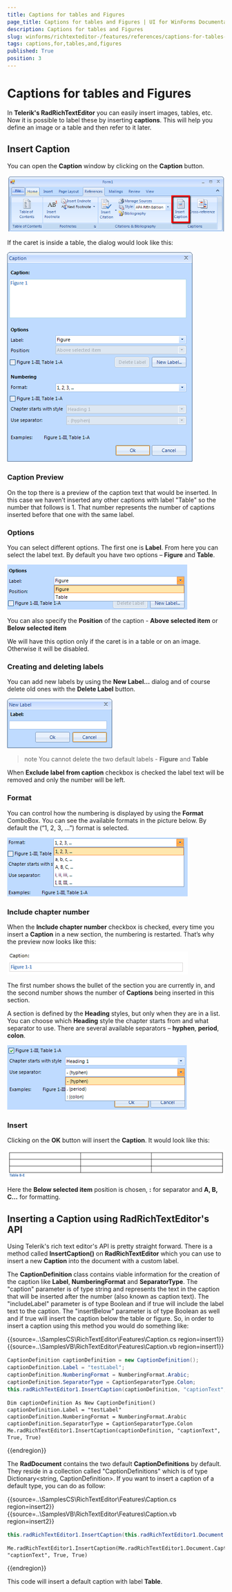 ```yaml
---
title: Captions for tables and Figures
page_title: Captions for tables and Figures | UI for WinForms Documentation
description: Captions for tables and Figures
slug: winforms/richtexteditor-/features/references/captions-for-tables-and-figures
tags: captions,for,tables,and,figures
published: True
position: 3
---
```


# Captions for tables and Figures



In __Telerik's RadRichTextEditor__ you can easily insert images, tables, etc. Now it is possible to label these by inserting __captions__. This will help you define an image or a table and then refer to it later.
      

## Insert Caption

You can open the __Caption__ window by clicking on the __Caption__ button.

 ![richtexteditor-features-references-caption-for-tables-and-figures 001](images/richtexteditor-features-references-caption-for-tables-and-figures001.png)

If the caret is inside a table, the dialog would look like this:

![richtexteditor-features-references-caption-for-tables-and-figures 002](images/richtexteditor-features-references-caption-for-tables-and-figures002.png)

### Caption Preview

On the top there is a preview of the caption text that would be inserted. In this case we haven’t inserted any other captions with label  "Table" so the number that follows is 1. That number represents the number of captions inserted before that one with the same label.

### Options

You can select different options. The first one is __Label__. From here you can select the label text. By default you have  two options – __Figure__ and __Table__.

![richtexteditor-features-references-caption-for-tables-and-figures 003](images/richtexteditor-features-references-caption-for-tables-and-figures003.png)

You can also specify the __Position__ of the caption - __Above selected item__ or __Below  selected item__

We will have this option only if the caret is in a table or on an image. Otherwise it will be disabled.

### Creating and deleting labels

You can add new labels by using the __New Label…__ dialog and of course delete old ones with the __Delete Label__ button.

![richtexteditor-features-references-caption-for-tables-and-figures 004](images/richtexteditor-features-references-caption-for-tables-and-figures004.png)

>note You cannot delete the two default labels - __Figure__ and __Table__ 
>

When __Exclude label from caption__ checkbox is checked the label text will be removed and only the number will be left.

### Format

You can control how the numbering is displayed by using the __Format__ ComboBox. You can see the available formats in the  picture below. By default the (“1, 2, 3, …”) format is selected.

 ![richtexteditor-features-references-caption-for-tables-and-figures 005](images/richtexteditor-features-references-caption-for-tables-and-figures005.png)

### Include chapter number

When the __Include chapter number__ checkbox is checked, every time you insert a __Caption__ in a new section, the numbering is restarted. That’s why the preview now looks like this:

![richtexteditor-features-references-caption-for-tables-and-figures 007](images/richtexteditor-features-references-caption-for-tables-and-figures007.png)

The first number shows the bullet of the section you are currently in, and the second number shows the number of __Captions__ being inserted in this section.
            

A section is defined by the __Heading__ styles, but only when they are in a list. You can choose which __Heading__ style the chapter starts from and what separator to use. There are several available separators   – __hyphen__, __period__, __colon__.

![richtexteditor-features-references-caption-for-tables-and-figures 006](images/richtexteditor-features-references-caption-for-tables-and-figures006.png)

### Insert

Clicking on the __OK__ button will insert the __Caption__. It would look like this:

![richtexteditor-features-references-caption-for-tables-and-figures 008](images/richtexteditor-features-references-caption-for-tables-and-figures008.png)

Here the __Below selected item__ position is chosen, __:__ for separator and __A, B, C…__ for formatting.

## Inserting a Caption using RadRichTextEditor's API

Using Telerik's rich text editor's API is pretty straight forward. There is a method called __InsertCaption()__ on __RadRichTextEditor__ which you can use to insert a new __Caption__ into the document with a custom label.
        

The __CaptionDefinition__ class contains viable information for the creation of the caption like  __Label__, __NumberingFormat__ and __SeparatorType__. The "caption"  parameter is of type string and represents the text in the caption that will be inserted after the number (also known as caption text). The "includeLabel" parameter is of type Boolean and if true will include the label text to the caption. The "insertBelow" parameter is of type Boolean as well and if true will insert the caption below the table or figure. So, in order to insert a caption using this method you would do something like:

{{source=..\SamplesCS\RichTextEditor\Features\Caption.cs region=insert1}} 
{{source=..\SamplesVB\RichTextEditor\Features\Caption.vb region=insert1}} 

````C#
CaptionDefinition captionDefinition = new CaptionDefinition();
captionDefinition.Label = "testLabel";
captionDefinition.NumberingFormat = NumberingFormat.Arabic;
captionDefinition.SeparatorType = CaptionSeparatorType.Colon;
this.radRichTextEditor1.InsertCaption(captionDefinition, "captionText", true, true);

````
````VB.NET
Dim captionDefinition As New CaptionDefinition()
captionDefinition.Label = "testLabel"
captionDefinition.NumberingFormat = NumberingFormat.Arabic
captionDefinition.SeparatorType = CaptionSeparatorType.Colon
Me.radRichTextEditor1.InsertCaption(captionDefinition, "captionText", True, True)

````

{{endregion}}

The __RadDocument__ contains the two default __CaptionDefinitions__ by default. They reside in a collection called "CaptionDefinitions" which is of type Dictionary<string, CaptionDefinition>. If you want to insert a caption of a default type, you can do as follow:


{{source=..\SamplesCS\RichTextEditor\Features\Caption.cs region=insert2}} 
{{source=..\SamplesVB\RichTextEditor\Features\Caption.vb region=insert2}} 

````C#
this.radRichTextEditor1.InsertCaption(this.radRichTextEditor1.Document.CaptionDefinitions["Table"], "captionText", true, true);

````
````VB.NET
Me.radRichTextEditor1.InsertCaption(Me.radRichTextEditor1.Document.CaptionDefinitions("Table"), "captionText", True, True)

````

{{endregion}} 

This code will insert a default caption with label __Table__.
        
